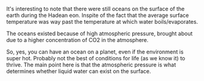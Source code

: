 It's interesting to note that there were still oceans on the surface of the earth during the Hadean eon. Inspite of the fact that the average surface temperature was way past the temperature at which water boils/evaporates. 

The oceans existed because of high atmospheric pressure, brought about due to a higher concentration of CO2 in the atmosphere. 

So, yes, you can have an ocean on a planet, even if the environment is super hot. Probably not the best of conditions for life (as we know it) to thrive. The main point here is that the atmospheric pressure is what determines whether liquid water can exist on the surface.
